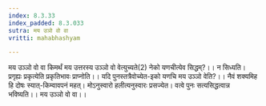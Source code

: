 ```yaml
---
index: 8.3.33
index_padded: 8.3.033
sutra: मय उञो वो वा
vritti: mahabhashyam

---
```

 मय उञ्ञो वो वा किमर्थं मय उत्तरस्य उञ्ञो वो वेत्युच्यते(2) नेको यणचीत्येव सिद्धम्?।। न सिध्यति। प्रगृह्यः प्रकृत्येति प्रकृतिभावः प्राप्नोति।। यदि पुनस्तत्रैवोच्येत-इको यणचि मय उञ्ञो वेति?।। नैवं शक्यमिह हि दोषः स्यात्-किम्वावपनं महत्। मोऽनुस्वारो हलीत्यनुस्वारः प्रसज्येत। वत्वे पुनः सत्यसिद्धत्वान्न भविष्यति।। मय उञ्ञो वो वा।। 